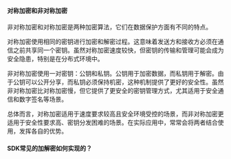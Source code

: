 #### 对称加密和非对称加密

非对称加密和对称加密是两种加密算法，它们在数据保护方面有不同的特点。

对称加密使用相同的密钥进行加密和解密过程。这意味着发送方和接收方必须在通信之前共享同一个密钥。虽然对称加密速度较快，但密钥的传输和管理可能会成为安全隐患，特别是在分布式环境中。

非对称加密使用一对密钥：公钥和私钥。公钥用于加密数据，而私钥用于解密。由于公钥可以公开分享，而私钥必须保持机密，这种机制提供了更好的安全性。虽然非对称加密比对称加密慢，但它提供了更安全的密钥管理方式，尤其适用于安全通信和数字签名等场景。

总体而言，对称加密适用于速度要求较高且安全环境受控的场景，而非对称加密更适用于安全性要求高、密钥分发困难的场景。在实际应用中，常常会将两者结合使用，发挥各自的优势。



#### SDK常见的加解密如何实现的？
